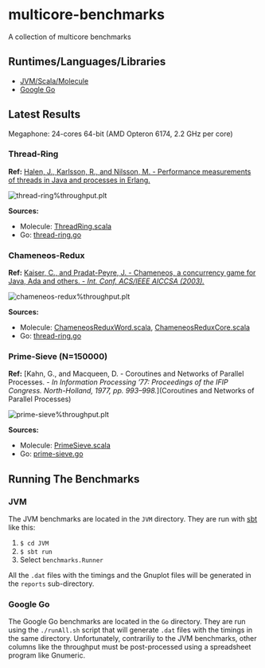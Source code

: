 # multicore-benchmarks

A collection of multicore benchmarks

## Runtimes/Languages/Libraries

- [JVM/Scala/Molecule](https://github.com/molecule-labs/molecule#molecule)
- [Google Go](http://golang.org/)

## Latest Results

Megaphone: 24-cores 64-bit (AMD Opteron 6174, 2.2 GHz per core)

### Thread-Ring

**Ref:** [Halen, J., Karlsson, R., and Nilsson, M. - Performance measurements of threads in Java and processes in Erlang.](http://www.sics.se/~joe/ericsson/du98024.htm)

![thread-ring%throughput.plt](https://raw.github.com/sbocq/multicore-benchmarks/master/reports/megaphone/comparison/thread-ring.png)

**Sources:** 
- Molecule: [ThreadRing.scala](https://github.com/sbocq/multicore-benchmarks/blob/master/JVM/src/main/scala/benchmarks/molecule/ThreadRing.scala)
- Go: [thread-ring.go](ttps://github.com/sbocq/multicore-benchmarks/blob/master/Go/thread-ring.go)

### Chameneos-Redux

**Ref:** [Kaiser, C., and Pradat-Peyre, J. - Chameneos, a concurrency game for Java, Ada and others. - *Int. Conf. ACS/IEEE AICCSA (2003).*](http://cedric.cnam.fr/fichiers/RC474.pdf)

![chameneos-redux%throughput.plt](https://raw.github.com/sbocq/multicore-benchmarks/master/reports/megaphone/comparison/chameneos-redux.png)

**Sources:** 
- Molecule: [ChameneosReduxWord.scala](https://github.com/sbocq/multicore-benchmarks/blob/master/JVM/src/main/scala/benchmarks/molecule/ChameneosReduxWord.scala), [ChameneosReduxCore.scala](https://github.com/sbocq/multicore-benchmarks/blob/master/JVM/src/main/scala/benchmarks/molecule/ChameneosReduxCore.scala)
- Go: [thread-ring.go](ttps://github.com/sbocq/multicore-benchmarks/blob/master/Go/chameneos-redux.go)

### Prime-Sieve (N=150000)

**Ref:** [Kahn, G., and Macqueen, D. - Coroutines and Networks of Parallel Processes. - *In Information Processing ’77: Proceedings of the IFIP Congress. North-Holland, 1977, pp. 993–998.*](Coroutines and Networks of Parallel Processes)

![prime-sieve%throughput.plt](https://raw.github.com/sbocq/multicore-benchmarks/master/reports/megaphone/comparison/prime-sieve.png)

**Sources:** 
- Molecule: [PrimeSieve.scala](https://github.com/sbocq/multicore-benchmarks/blob/master/JVM/src/main/scala/benchmarks/molecule/PrimeSieve.scala)
- Go: [prime-sieve.go](ttps://github.com/sbocq/multicore-benchmarks/blob/master/Go/prime-sieve.go)

## Running The Benchmarks

### JVM

The JVM benchmarks are located in the `JVM` directory. They are run with [sbt](http://www.scala-sbt.org/release/docs/Getting-Started/Setup) like this:

1. `$ cd JVM`
2. `$ sbt run`
3. Select `benchmarks.Runner`

All the `.dat` files with the timings and the Gnuplot files will be generated in the `reports` sub-directory.

### Google Go

The Google Go benchmarks are located in the `Go` directory. They are run using the `./runAll.sh` script that will generate `.dat` files with the timings in the same directory. Unfortunately, contrariliy to the JVM benchmarks, other columns like the throughput must be post-processed using a spreadsheet program like Gnumeric.